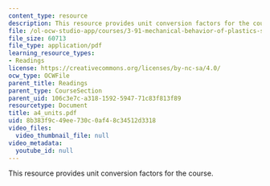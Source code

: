 ```yaml
---
content_type: resource
description: This resource provides unit conversion factors for the course.
file: /ol-ocw-studio-app/courses/3-91-mechanical-behavior-of-plastics-spring-2007/8b383f9c49ee730c0af48c34512d3318_a4_units.pdf
file_size: 60713
file_type: application/pdf
learning_resource_types:
- Readings
license: https://creativecommons.org/licenses/by-nc-sa/4.0/
ocw_type: OCWFile
parent_title: Readings
parent_type: CourseSection
parent_uid: 106c3e7c-a318-1592-5947-71c83f813f89
resourcetype: Document
title: a4_units.pdf
uid: 8b383f9c-49ee-730c-0af4-8c34512d3318
video_files:
  video_thumbnail_file: null
video_metadata:
  youtube_id: null
---
```

This resource provides unit conversion factors for the course.